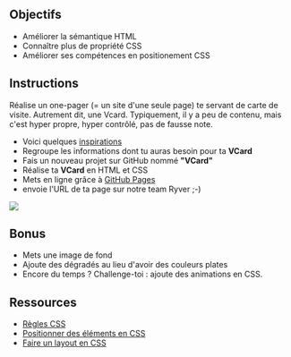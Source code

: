 ## Objectifs

- Améliorer la sémantique HTML
- Connaître plus de propriété CSS
- Améliorer ses compétences en positionement CSS

## Instructions 

Réalise un one-pager (= un site d'une seule page) te servant de carte de visite. Autrement dit, une Vcard.
Typiquement, il y a peu de contenu, mais c'est hyper propre, hyper contrôlé, pas de fausse note.

- Voici quelques [inspirations](https://www.google.be/search?q=vcard&espv=2&source=lnms&tbm=isch&sa=X&ved=0ahUKEwjIqtvku6zTAhVmIJoKHQDZD4wQ_AUIBigB&biw=1250&bih=703#tbm=isch&q=vcard+template)
- Regroupe les informations dont tu auras besoin pour ta **VCard**
- Fais un nouveau projet sur GitHub nommé **"VCard"**
- Réalise ta **VCard** en HTML et CSS
- Mets en ligne grâce à [GitHub Pages](https://help.github.com/articles/configuring-a-publishing-source-for-github-pages/)
- envoie l'URL de ta page sur notre team Ryver ;-)

![](http://www.catgifpage.com/gifs/319.gif)

## Bonus

- Mets une image de fond
- Ajoute des dégradés au lieu d'avoir des couleurs plates
- Encore du temps ? Challenge-toi : ajoute des animations en CSS.
## Ressources 

- [Règles CSS](https://www.w3schools.com/css/default.asp)
- [Positionner des éléments en CSS](https://apprendre-html.3wa.fr/css-positionnement)
- [Faire un layout en CSS](https://apprendre-html.3wa.fr/css-positionnement/layout-css)
